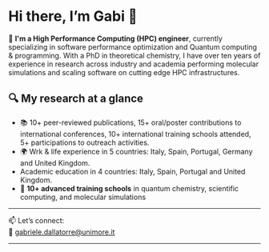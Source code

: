 # Hi there, I’m **Gabi** 👋  

🧠 **I'm a High Performance Computing (HPC) engineer**, currently specializing in software performance optimization and Quantum computing & programming. With a PhD in theoretical chemistry, I have over ten years of experience in research across industry and academia performing molecular simulations and scaling software on cutting edge HPC infrastructures. 

## 🔍 My research at a glance

- 📚 10+ peer-reviewed publications, 15+ oral/poster contributions to international conferences, 10+ international training schools attended, 5+ participations to outreach activities.
- 🌍 Wrk & life experience in 5 countries: Italy, Spain, Portugal, Germany and United Kingdom.  
- Academic education in 4 countries: Italy, Spain, Portugal and United Kingdom.  
- 🧪 **10+ advanced training schools** in quantum chemistry, scientific computing, and molecular simulations  

---

📫 Let’s connect:  
📧 gabriele.dallatorre@unimore.it  

---






<!--
**gdallatorre-hpc/gdallatorre-hpc** is a ✨ _special_ ✨ repository because its `README.md` (this file) appears on your GitHub profile.

Here are some ideas to get you started:

- 🔭 I’m currently working on ...
- 🌱 I’m currently learning ...
- 👯 I’m looking to collaborate on ...
- 🤔 I’m looking for help with ...
- 💬 Ask me about ...
- 📫 How to reach me: ...
- 😄 Pronouns: ...
- ⚡ Fun fact: ...
-->
